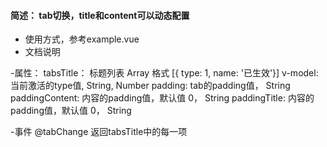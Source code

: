 #### 简述： tab切换，title和content可以动态配置
- 使用方式，参考example.vue
- 文档说明

-属性：
tabsTitle： 标题列表 Array 格式 [{ type: 1, name: '已生效'}]
v-model: 当前激活的type值, String, Number
padding: tab的padding值， String
paddingContent: 内容的padding值，默认值 0， String
paddingTitle: 内容的padding值，默认值 0， String

-事件
@tabChange 返回tabsTitle中的每一项
